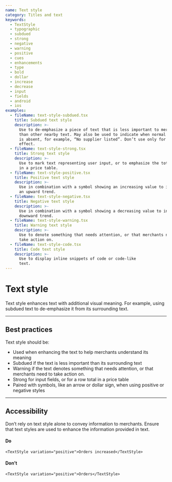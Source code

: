 ```yaml
---
name: Text style
category: Titles and text
keywords:
  - TextStyle
  - typographic
  - subdued
  - strong
  - negative
  - warning
  - positive
  - cues
  - enhancements
  - type
  - bold
  - dollar
  - increase
  - decrease
  - input
  - fields
  - android
  - ios
examples:
  - fileName: text-style-subdued.tsx
    title: Subdued text style
    description: >-
      Use to de-emphasize a piece of text that is less important to merchants
      than other nearby text. May also be used to indicate when normal content
      is absent, for example, “No supplier listed”. Don’t use only for aesthetic
      effect.
  - fileName: text-style-strong.tsx
    title: Strong text style
    description: >-
      Use to mark text representing user input, or to emphasize the totals row
      in a price table.
  - fileName: text-style-positive.tsx
    title: Positive text style
    description: >-
      Use in combination with a symbol showing an increasing value to indicate
      an upward trend.
  - fileName: text-style-negative.tsx
    title: Negative text style
    description: >-
      Use in combination with a symbol showing a decreasing value to indicate a
      downward trend.
  - fileName: text-style-warning.tsx
    title: Warning text style
    description: >-
      Use to denote something that needs attention, or that merchants need to
      take action on.
  - fileName: text-style-code.tsx
    title: Code text style
    description: >-
      Use to display inline snippets of code or code-like
      text.
---
```


# Text style

Text style enhances text with additional visual meaning. For example, using subdued text to de-emphasize it from its surrounding text.

---

## Best practices

Text style should be:

- Used when enhancing the text to help merchants understand its meaning
- Subdued if the text is less important than its surrounding text
- Warning if the text denotes something that needs attention, or that merchants need to take action on.
- Strong for input fields, or for a row total in a price table
- Paired with symbols, like an arrow or dollar sign, when using positive or negative styles

---

## Accessibility

Don’t rely on text style alone to convey information to merchants. Ensure that text styles are used to enhance the information provided in text.

<!-- usageblock -->

#### Do

```
<TextStyle variation="positive">Orders increased</TextStyle>
```

#### Don’t

```
<TextStyle variation="positive">Orders</TextStyle>
```

<!-- end -->
